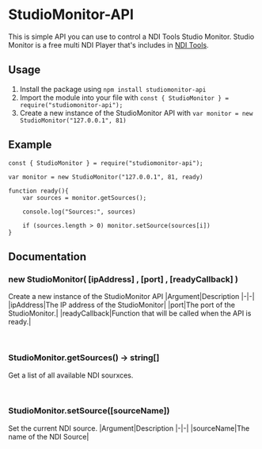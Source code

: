 # StudioMonitor-API
This is simple API you can use to control a NDI Tools Studio Monitor. Studio Monitor is a free multi NDI Player that's includes in [NDI Tools](https://ndi.tv/tools/).

## Usage
1. Install the package using `npm install studiomonitor-api`
2. Import the module into your file with `const { StudioMonitor } = require("studiomonitor-api");`
3. Create a new instance of the StudioMonitor API with `var monitor = new StudioMonitor("127.0.0.1", 81)`

## Example
````
const { StudioMonitor } = require("studiomonitor-api");

var monitor = new StudioMonitor("127.0.0.1", 81, ready)

function ready(){
    var sources = monitor.getSources();

    console.log("Sources:", sources)

    if (sources.length > 0) monitor.setSource(sources[i])
}
````

## Documentation
### new StudioMonitor( [ipAddress] , [port] , [readyCallback] ) 
Create a new instance of the StudioMonitor API
|Argument|Description
|-|-|
|ipAddress|The IP address of the StudioMonitor|
|port|The port of the StudioMonitor.|
|readyCallback|Function that will be called when the API is ready.|

<br>

### StudioMonitor.getSources() -> string[]
Get a list of all available NDI sourxces.

<br>

### StudioMonitor.setSource([sourceName])
Set the current NDI source.
|Argument|Description
|-|-|
|sourceName|The name of the NDI Source|
